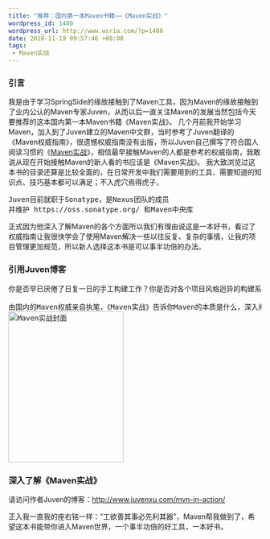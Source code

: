 ```yaml
--- 
title: "推荐：国内第一本Maven书籍——《Maven实战》"
wordpress_id: 1480
wordpress_url: http://www.wsria.com/?p=1480
date: 2010-11-19 09:57:46 +08:00
tags: 
 - Maven实战
---
```

<h3>引言</h3>
我是由于学习SpringSide的缘故接触到了Maven工具，因为Maven的缘故接触到了业内公认的Maven专家Juven，从而以后一直关注Maven的发展当然包括今天要推荐的这本国内第一本Maven书籍《Maven实战》。
几个月前我开始学习Maven，加入到了Juven建立的Maven中文群，当时参考了Juven翻译的《Maven权威指南》，很遗憾权威指南没有出版，所以Juven自己撰写了符合国人阅读习惯的《<a href="http://www.juvenxu.com/mvn-in-action/" target="_blank">Maven实战</a>》，相信最早接触Maven的人都是参考的权威指南，我敢说从现在开始接触Maven的新人看的书应该是《Maven实战》。
我大致浏览过这本书的目录还算是比较全面的，在日常开发中我们需要用到的工具、需要知道的知识点、技巧基本都可以满足；不入虎穴焉得虎子，
<pre>Juven目前就职于Sonatype，是Nexus团队的成员
并维护 https://oss.sonatype.org/ 和Maven中央库
</pre>
正式因为他深入了解Maven的各个方面所以我们有理由说这是一本好书，看过了权威指南让我很快学会了使用Maven解决一些以往反复、复杂的事情，让我的项目管理更加规范，所以新人选择这本书是可以事半功倍的办法。

<h3>引用Juven博客</h3>


<pre>你是否早已厌倦了日复一日的手工构建工作？你是否对各个项目风格迥异的构建系统感到恐惧？Maven——这一Java社区事实标准的项目管理工具，能帮你从琐碎的手工劳动中解脱出来，帮你规范整个组织的构建系统。不仅如此，它还有依赖管理、自动生成项目站点等超酷的特性。已经有无数的开源项目使用它来构建项目，促进团队交流。每天都由数以万计的开发者在访问中央仓库以获取他们需要的依赖。

由国内的Maven权威亲自执笔，《Maven实战》告诉你Maven的本质是什么，深入阐述Maven的依赖管理、仓库、生命周期、插件等核心概念。你还能看到实际的案例演变，以及诸如多模块组织、建立Nexus私服、使用Hudson进行持续集成等企业开发的最佳实践。
<a href="http://www.kafeitu.me/files/2010/11/maven-in-action.jpg"><img src="http://www.kafeitu.me/files/2010/11/maven-in-action-229x300.jpg" alt="Maven实战封面" title="maven-in-action" width="229" height="300" class="size-medium wp-image-1481" /></a>
</pre>



<h3>深入了解《Maven实战》</h3>
请访问作者Juven的博客：<a href="http://www.juvenxu.com/mvn-in-action/">http://www.juvenxu.com/mvn-in-action/</a>

正入我一直我的座右铭一样：“工欲善其事必先利其器”，Maven帮我做到了，希望这本书能带你进入Maven世界，一个事半功倍的好工具，一本好书。
